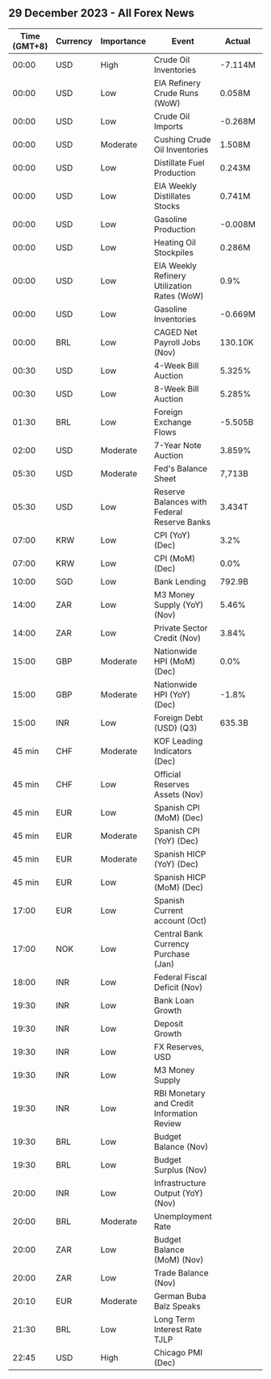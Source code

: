 ## 29 December 2023 - All Forex News

| Time (GMT+8) | Currency | Importance | Event | Actual | Forecast | Previous |
|------|----------|------------|-------|--------|----------|----------|
| 00:00 | USD | High | Crude Oil Inventories | -7.114M | -2.704M | 2.909M |
| 00:00 | USD | Low | EIA Refinery Crude Runs (WoW) | 0.058M |  | 0.403M |
| 00:00 | USD | Low | Crude Oil Imports | -0.268M |  | -0.117M |
| 00:00 | USD | Moderate | Cushing Crude Oil Inventories | 1.508M |  | 1.686M |
| 00:00 | USD | Low | Distillate Fuel Production | 0.243M |  | -0.114M |
| 00:00 | USD | Low | EIA Weekly Distillates Stocks | 0.741M | 0.600M | 1.485M |
| 00:00 | USD | Low | Gasoline Production | -0.008M |  | 0.496M |
| 00:00 | USD | Low | Heating Oil Stockpiles | 0.286M |  | -0.335M |
| 00:00 | USD | Low | EIA Weekly Refinery Utilization Rates (WoW) | 0.9% |  | 2.2% |
| 00:00 | USD | Low | Gasoline Inventories | -0.669M | 0.400M | 2.710M |
| 00:00 | BRL | Low | CAGED Net Payroll Jobs (Nov) | 130.10K | 142.84K | 190.37K |
| 00:30 | USD | Low | 4-Week Bill Auction | 5.325% |  | 5.265% |
| 00:30 | USD | Low | 8-Week Bill Auction | 5.285% |  | 5.270% |
| 01:30 | BRL | Low | Foreign Exchange Flows | -5.505B |  | -2.666B |
| 02:00 | USD | Moderate | 7-Year Note Auction | 3.859% |  | 4.399% |
| 05:30 | USD | Moderate | Fed's Balance Sheet | 7,713B |  | 7,724B |
| 05:30 | USD | Low | Reserve Balances with Federal Reserve Banks | 3.434T |  | 3.477T |
| 07:00 | KRW | Low | CPI (YoY) (Dec) | 3.2% | 3.3% | 3.3% |
| 07:00 | KRW | Low | CPI (MoM) (Dec) | 0.0% | 0.2% | -0.5% |
| 10:00 | SGD | Low | Bank Lending | 792.9B |  | 791.5B |
| 14:00 | ZAR | Low | M3 Money Supply (YoY) (Nov) | 5.46% | 5.90% | 6.08% |
| 14:00 | ZAR | Low | Private Sector Credit (Nov) | 3.84% | 4.35% | 3.94% |
| 15:00 | GBP | Moderate | Nationwide HPI (MoM) (Dec) | 0.0% | 0.0% | 0.2% |
| 15:00 | GBP | Moderate | Nationwide HPI (YoY) (Dec) | -1.8% | -1.4% | -2.0% |
| 15:00 | INR | Low | Foreign Debt (USD) (Q3) | 635.3B |  | 629.1B |
| 45 min | CHF | Moderate | KOF Leading Indicators (Dec) |  | 97.0 | 96.7 |
| 45 min | CHF | Low | Official Reserves Assets (Nov) |  |  | 731.2B |
| 45 min | EUR | Low | Spanish CPI (MoM) (Dec) |  | 0.3% | -0.3% |
| 45 min | EUR | Moderate | Spanish CPI (YoY) (Dec) |  | 3.4% | 3.2% |
| 45 min | EUR | Moderate | Spanish HICP (YoY) (Dec) |  | 3.6% | 3.3% |
| 45 min | EUR | Low | Spanish HICP (MoM) (Dec) |  | 0.3% | -0.5% |
| 17:00 | EUR | Low | Spanish Current account (Oct) |  |  | 3.45B |
| 17:00 | NOK | Low | Central Bank Currency Purchase (Jan) |  |  | 1,400.0M |
| 18:00 | INR | Low | Federal Fiscal Deficit (Nov) |  |  | 8,037.00B |
| 19:30 | INR | Low | Bank Loan Growth |  |  | 20.8% |
| 19:30 | INR | Low | Deposit Growth |  |  | 13.4% |
| 19:30 | INR | Low | FX Reserves, USD |  |  | 615.97B |
| 19:30 | INR | Low | M3 Money Supply |  |  | 11.2% |
| 19:30 | INR | Low | RBI Monetary and Credit Information Review |  |  |  |
| 19:30 | BRL | Low | Budget Balance (Nov) |  |  | -47.148B |
| 19:30 | BRL | Low | Budget Surplus (Nov) |  |  | 14.798B |
| 20:00 | INR | Low | Infrastructure Output (YoY) (Nov) |  |  | 12.1% |
| 20:00 | BRL | Moderate | Unemployment Rate |  | 7.5% | 7.6% |
| 20:00 | ZAR | Low | Budget Balance (MoM) (Nov) |  | -17.05B | -41.23B |
| 20:00 | ZAR | Low | Trade Balance (Nov) |  | 5.80B | -12.66B |
| 20:10 | EUR | Moderate | German Buba Balz Speaks |  |  |  |
| 21:30 | BRL | Low | Long Term Interest Rate TJLP |  |  | 6.55% |
| 22:45 | USD | High | Chicago PMI (Dec) |  | 51.0 | 55.8 |
